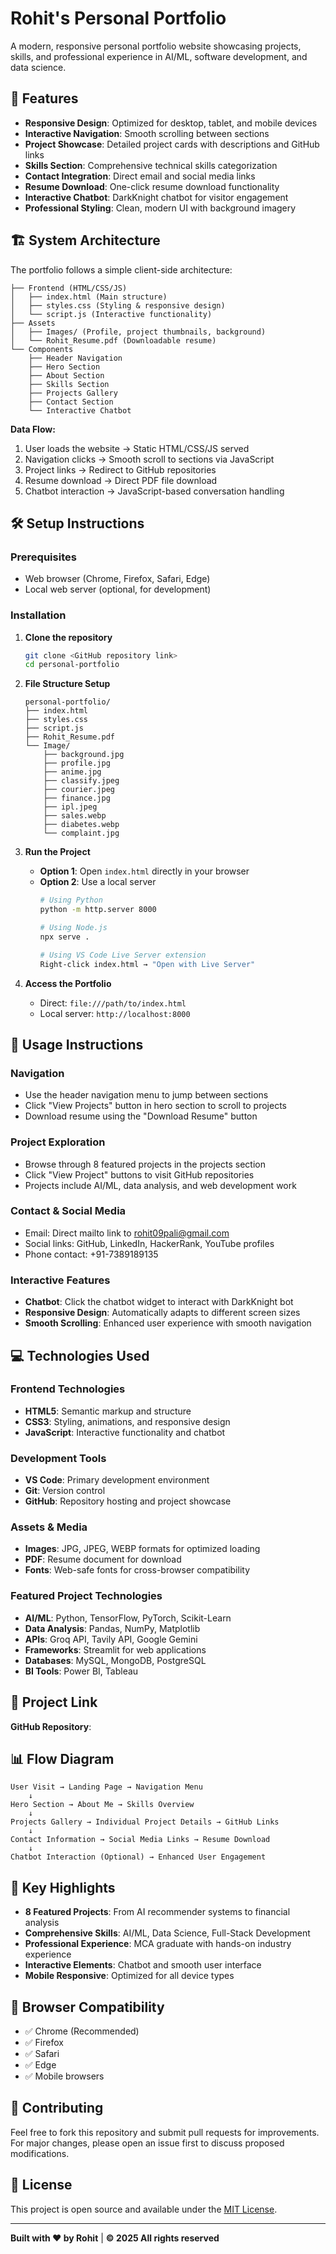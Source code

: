 # Rohit's Personal Portfolio

A modern, responsive personal portfolio website showcasing projects, skills, and professional experience in AI/ML, software development, and data science.

## 🚀 Features

- **Responsive Design**: Optimized for desktop, tablet, and mobile devices
- **Interactive Navigation**: Smooth scrolling between sections
- **Project Showcase**: Detailed project cards with descriptions and GitHub links
- **Skills Section**: Comprehensive technical skills categorization
- **Contact Integration**: Direct email and social media links
- **Resume Download**: One-click resume download functionality
- **Interactive Chatbot**: DarkKnight chatbot for visitor engagement
- **Professional Styling**: Clean, modern UI with background imagery

## 🏗️ System Architecture

The portfolio follows a simple client-side architecture:

```
├── Frontend (HTML/CSS/JS)
│   ├── index.html (Main structure)
│   ├── styles.css (Styling & responsive design)
│   └── script.js (Interactive functionality)
├── Assets
│   ├── Images/ (Profile, project thumbnails, background)
│   └── Rohit_Resume.pdf (Downloadable resume)
└── Components
    ├── Header Navigation
    ├── Hero Section
    ├── About Section
    ├── Skills Section
    ├── Projects Gallery
    ├── Contact Section
    └── Interactive Chatbot
```

**Data Flow:**
1. User loads the website → Static HTML/CSS/JS served
2. Navigation clicks → Smooth scroll to sections via JavaScript
3. Project links → Redirect to GitHub repositories
4. Resume download → Direct PDF file download
5. Chatbot interaction → JavaScript-based conversation handling

## 🛠️ Setup Instructions

### Prerequisites
- Web browser (Chrome, Firefox, Safari, Edge)
- Local web server (optional, for development)

### Installation

1. **Clone the repository**
   ```bash
   git clone <GitHub repository link>
   cd personal-portfolio
   ```

2. **File Structure Setup**
   ```
   personal-portfolio/
   ├── index.html
   ├── styles.css
   ├── script.js
   ├── Rohit_Resume.pdf
   └── Image/
       ├── background.jpg
       ├── profile.jpg
       ├── anime.jpg
       ├── classify.jpeg
       ├── courier.jpeg
       ├── finance.jpg
       ├── ipl.jpeg
       ├── sales.webp
       ├── diabetes.webp
       └── complaint.jpg
   ```

3. **Run the Project**
   - **Option 1**: Open `index.html` directly in your browser
   - **Option 2**: Use a local server
     ```bash
     # Using Python
     python -m http.server 8000
     
     # Using Node.js
     npx serve .
     
     # Using VS Code Live Server extension
     Right-click index.html → "Open with Live Server"
     ```

4. **Access the Portfolio**
   - Direct: `file:///path/to/index.html`
   - Local server: `http://localhost:8000`

## 📖 Usage Instructions

### Navigation
- Use the header navigation menu to jump between sections
- Click "View Projects" button in hero section to scroll to projects
- Download resume using the "Download Resume" button

### Project Exploration
- Browse through 8 featured projects in the projects section
- Click "View Project" buttons to visit GitHub repositories
- Projects include AI/ML, data analysis, and web development work

### Contact & Social Media
- Email: Direct mailto link to rohit09pali@gmail.com
- Social links: GitHub, LinkedIn, HackerRank, YouTube profiles
- Phone contact: +91-7389189135

### Interactive Features
- **Chatbot**: Click the chatbot widget to interact with DarkKnight bot
- **Responsive Design**: Automatically adapts to different screen sizes
- **Smooth Scrolling**: Enhanced user experience with smooth navigation

## 💻 Technologies Used

### Frontend Technologies
- **HTML5**: Semantic markup and structure
- **CSS3**: Styling, animations, and responsive design
- **JavaScript**: Interactive functionality and chatbot

### Development Tools
- **VS Code**: Primary development environment
- **Git**: Version control
- **GitHub**: Repository hosting and project showcase

### Assets & Media
- **Images**: JPG, JPEG, WEBP formats for optimized loading
- **PDF**: Resume document for download
- **Fonts**: Web-safe fonts for cross-browser compatibility

### Featured Project Technologies
- **AI/ML**: Python, TensorFlow, PyTorch, Scikit-Learn
- **Data Analysis**: Pandas, NumPy, Matplotlib
- **APIs**: Groq API, Tavily API, Google Gemini
- **Frameworks**: Streamlit for web applications
- **Databases**: MySQL, MongoDB, PostgreSQL
- **BI Tools**: Power BI, Tableau

## 🔗 Project Link

**GitHub Repository**: [<GitHub repository link>](https://github.com/rohitpali)

## 📊 Flow Diagram

```
User Visit → Landing Page → Navigation Menu
    ↓
Hero Section → About Me → Skills Overview
    ↓
Projects Gallery → Individual Project Details → GitHub Links
    ↓
Contact Information → Social Media Links → Resume Download
    ↓
Chatbot Interaction (Optional) → Enhanced User Engagement
```

## 🎯 Key Highlights

- **8 Featured Projects**: From AI recommender systems to financial analysis
- **Comprehensive Skills**: AI/ML, Data Science, Full-Stack Development
- **Professional Experience**: MCA graduate with hands-on industry experience
- **Interactive Elements**: Chatbot and smooth user interface
- **Mobile Responsive**: Optimized for all device types

## 📱 Browser Compatibility

- ✅ Chrome (Recommended)
- ✅ Firefox
- ✅ Safari
- ✅ Edge
- ✅ Mobile browsers

## 🤝 Contributing

Feel free to fork this repository and submit pull requests for improvements. For major changes, please open an issue first to discuss proposed modifications.

## 📄 License

This project is open source and available under the [MIT License](LICENSE).

---

**Built with ❤️ by Rohit** | **© 2025 All rights reserved**